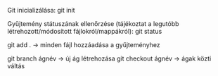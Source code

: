 Git inicializálása:
git init

Gyűjtemény státuszának ellenőrzése (tájékoztat a legutóbb létrehozott/módosított fájlokról/mappákról):
git status

git add . -> minden fájl hozzáadása a gyűjteményhez

git branch ágnév -> új ág létrehozása
git checkout ágnév -> ágak közti váltás